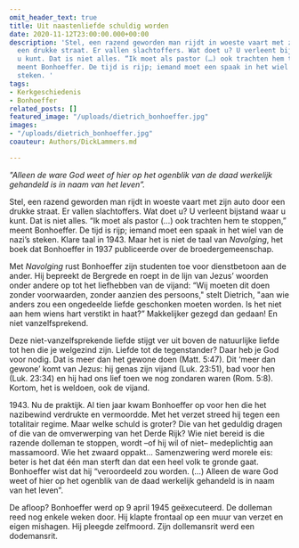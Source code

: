 ```yaml
---
omit_header_text: true
title: Uit naastenliefde schuldig worden
date: 2020-11-12T23:00:00.000+00:00
description: 'Stel, een razend geworden man rijdt in woeste vaart met zijn auto door
  een drukke straat. Er vallen slachtoffers. Wat doet u? U verleent bijstand waar
  u kunt. Dat is niet alles. “Ik moet als pastor (…) ook trachten hem te stoppen,”
  meent Bonhoeffer. De tijd is rijp; iemand moet een spaak in het wiel van de nazi’s
  steken. '
tags:
- Kerkgeschiedenis
- Bonhoeffer
related_posts: []
featured_image: "/uploads/dietrich_bonhoeffer.jpg"
images:
- "/uploads/dietrich_bonhoeffer.jpg"
coauteur: Authors/DickLammers.md

---
```

_"Alleen de ware God weet of hier op het ogenblik van de daad werkelijk gehandeld is in naam van het leven”._

Stel, een razend geworden man rijdt in woeste vaart met zijn auto door een drukke straat. Er vallen slachtoffers. Wat doet u? U verleent bijstand waar u kunt. Dat is niet alles. “Ik moet als pastor (…) ook trachten hem te stoppen,” meent Bonhoeffer. De tijd is rijp; iemand moet een spaak in het wiel van de nazi’s steken. Klare taal in 1943. Maar het is niet de taal van _Navolging_, het boek dat Bonhoeffer in 1937 publiceerde over de broedergemeenschap.

Met _Navolging_ rust Bonhoeffer zijn studenten toe voor dienstbetoon aan de ander. Hij bepreekt de Bergrede en roept in de lijn van Jezus’ woorden onder andere op tot het liefhebben van de vijand: “Wij moeten dit doen zonder voorwaarden, zonder aanzien des persoons," stelt Dietrich, "aan wie anders zou een ongedeelde liefde geschonken moeten worden. Is het niet aan hem wiens hart verstikt in haat?” Makkelijker gezegd dan gedaan! En niet vanzelfsprekend.

Deze niet-vanzelfsprekende liefde stijgt ver uit boven de natuurlijke liefde tot hen die je welgezind zijn. Liefde tot de tegenstander? Daar heb je God voor nodig. Dat is meer dan het gewone doen (Matt. 5:47). Dit ‘meer dan gewone’ komt van Jezus: hij genas zijn vijand (Luk. 23:51), bad voor hen (Luk. 23:34) en hij had ons lief toen we nog zondaren waren (Rom. 5:8). Kortom, het is weldoen, ook de vijand.

1943\. Nu de praktijk. Al tien jaar kwam Bonhoeffer op voor hen die het nazibewind verdrukte en vermoordde. Met het verzet streed hij tegen een totalitair regime. Maar welke schuld is groter? Die van het geduldig dragen of die van de omverwerping van het Derde Rijk? Wie niet bereid is die razende dolleman te stoppen, wordt –of hij wil of niet– medeplichtig aan massamoord. Wie het zwaard oppakt… Samenzwering werd morele eis: beter is het dat één man sterft dan dat een heel volk te gronde gaat. Bonhoeffer wist dat hij “veroordeeld zou worden. (…) Alleen de ware God weet of hier op het ogenblik van de daad werkelijk gehandeld is in naam van het leven”.

De afloop? Bonhoeffer werd op 9 april 1945 geëxecuteerd. De dolleman reed nog enkele weken door. Hij klapte frontaal op een muur van verzet en eigen mishagen. Hij pleegde zelfmoord. Zijn dollemansrit werd een dodemansrit.